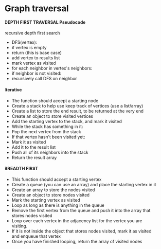 <h1>Graph traversal</h1>
<h4>DEPTH FIRST TRAVERSAL Pseudocode</h4>
<p>recursive depth first search</p>
<ul>
<li>DFS(vertex):</li>
    <li>if vertex is empty</li>
        <li>return (this is base case)</li>
    <li>add vertex to results list</li>
    <li>mark vertex as visited</li>
    <li>for each neighbor in vertex's neighbors:</li>
       <li>if neighbor is not visited:</li>
          <li>recursively call DFS on neighbor</li>
</ul>

<h4>Iterative</h4>
<ul>
<li>The function should accept a starting node</li>
<li>Create a stack to help use keep track of vertices (use a list/array)</li>
<li>Create a list to store the end result, to be returned at the very end</li>
<li>Create an object to store visited vertices</li>
<li>Add the starting vertex to the stack, and mark it visited</li>
<li>While the stack has something in it:</li>
<li>Pop the next vertex from the stack</li>
<li>If that vertex hasn't been visited yet:</li>
<li>​Mark it as visited</li>
<li>Add it to the result list</li>
<li>Push all of its neighbors into the stack</li>
<li>Return the result array</li>
</ul>

<h4>BREADTH FIRST</h4>
<ul>
<li>This function should accept a starting vertex</li>
<li>Create a queue (you can use an array) and place the starting vertex in it</li>
<li>Create an array to store the nodes visited</li>
<li>Create an object to store nodes visited</li>
<li>Mark the starting vertex as visited</li>
<li>Loop as long as there is anything in the queue</li>
<li>Remove the first vertex from the queue and push it into the array that stores nodes visited</li>
<li>Loop over each vertex in the adjacency list for the vertex you are visiting.</li>
<li>If it is not inside the object that stores nodes visited, mark it as visited and enqueue that vertex</li>
<li>Once you have finished looping, return the array of visited nodes</li>
</ul>
